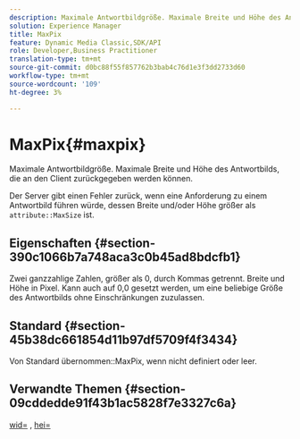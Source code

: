 ```yaml
---
description: Maximale Antwortbildgröße. Maximale Breite und Höhe des Antwortbilds, die an den Client zurückgegeben werden können.
solution: Experience Manager
title: MaxPix
feature: Dynamic Media Classic,SDK/API
role: Developer,Business Practitioner
translation-type: tm+mt
source-git-commit: d0bc88f55f857762b3bab4c76d1e3f3dd2733d60
workflow-type: tm+mt
source-wordcount: '109'
ht-degree: 3%

---
```



# MaxPix{#maxpix}

Maximale Antwortbildgröße. Maximale Breite und Höhe des Antwortbilds, die an den Client zurückgegeben werden können.

Der Server gibt einen Fehler zurück, wenn eine Anforderung zu einem Antwortbild führen würde, dessen Breite und/oder Höhe größer als `attribute::MaxSize` ist.

## Eigenschaften {#section-390c1066b7a748aca3c0b45ad8bdcfb1}

Zwei ganzzahlige Zahlen, größer als 0, durch Kommas getrennt. Breite und Höhe in Pixel. Kann auch auf 0,0 gesetzt werden, um eine beliebige Größe des Antwortbilds ohne Einschränkungen zuzulassen.

## Standard {#section-45b38dc661854d11b97df5709f4f3434}

Von Standard übernommen::MaxPix, wenn nicht definiert oder leer.

## Verwandte Themen {#section-09cddedde91f43b1ac5828f7e3327c6a}

[wid=](../../../../../ir-api/http-protocol/image-rendering-api-ref/c-ir-http-protocol-ref/c-ir-http-protocol-command-reference/r-ir-wid.md#reference-b7e691b0624941168c94b2749ae233ec) ,  [hei=](../../../../../ir-api/http-protocol/image-rendering-api-ref/c-ir-http-protocol-ref/c-ir-http-protocol-command-reference/r-ir-hei.md#reference-1c08f60365a94417a39867c09cac5478)
